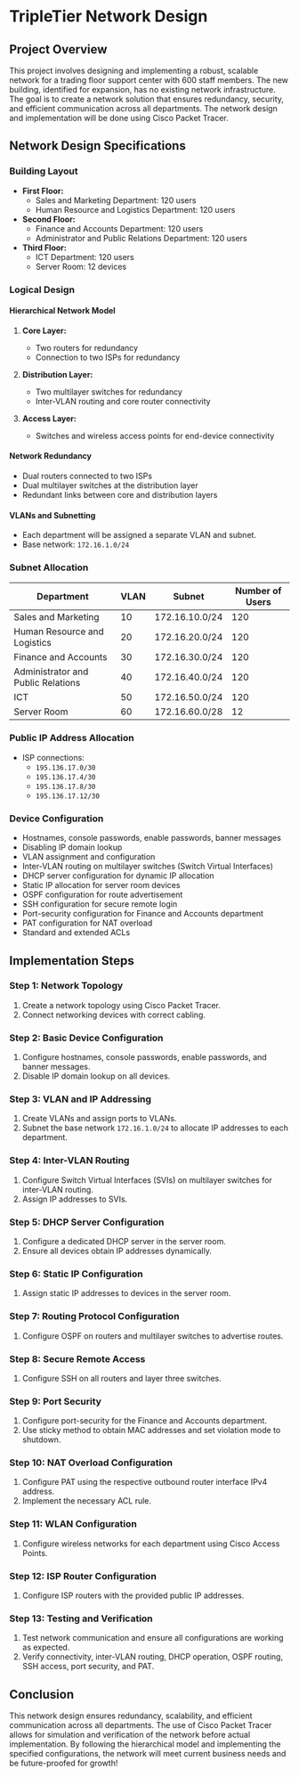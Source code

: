 # TripleTier Network Design

## Project Overview
This project involves designing and implementing a robust, scalable network for a trading floor support center with 600 staff members. The new building, identified for expansion, has no existing network infrastructure. The goal is to create a network solution that ensures redundancy, security, and efficient communication across all departments. The network design and implementation will be done using Cisco Packet Tracer.

## Network Design Specifications

### Building Layout
- **First Floor:**
  - Sales and Marketing Department: 120 users
  - Human Resource and Logistics Department: 120 users
- **Second Floor:**
  - Finance and Accounts Department: 120 users
  - Administrator and Public Relations Department: 120 users
- **Third Floor:**
  - ICT Department: 120 users
  - Server Room: 12 devices

### Logical Design

#### Hierarchical Network Model
1. **Core Layer:**
   - Two routers for redundancy
   - Connection to two ISPs for redundancy

2. **Distribution Layer:**
   - Two multilayer switches for redundancy
   - Inter-VLAN routing and core router connectivity

3. **Access Layer:**
   - Switches and wireless access points for end-device connectivity

#### Network Redundancy
- Dual routers connected to two ISPs
- Dual multilayer switches at the distribution layer
- Redundant links between core and distribution layers

#### VLANs and Subnetting
- Each department will be assigned a separate VLAN and subnet.
- Base network: `172.16.1.0/24`

### Subnet Allocation
| Department                           | VLAN | Subnet             | Number of Users |
|--------------------------------------|------|--------------------|-----------------|
| Sales and Marketing                  | 10   | 172.16.10.0/24     | 120             |
| Human Resource and Logistics         | 20   | 172.16.20.0/24     | 120             |
| Finance and Accounts                 | 30   | 172.16.30.0/24     | 120             |
| Administrator and Public Relations   | 40   | 172.16.40.0/24     | 120             |
| ICT                                  | 50   | 172.16.50.0/24     | 120             |
| Server Room                          | 60   | 172.16.60.0/28     | 12              |

### Public IP Address Allocation
- ISP connections: 
  - `195.136.17.0/30`
  - `195.136.17.4/30`
  - `195.136.17.8/30`
  - `195.136.17.12/30`

### Device Configuration
- Hostnames, console passwords, enable passwords, banner messages
- Disabling IP domain lookup
- VLAN assignment and configuration
- Inter-VLAN routing on multilayer switches (Switch Virtual Interfaces)
- DHCP server configuration for dynamic IP allocation
- Static IP allocation for server room devices
- OSPF configuration for route advertisement
- SSH configuration for secure remote login
- Port-security configuration for Finance and Accounts department
- PAT configuration for NAT overload
- Standard and extended ACLs

## Implementation Steps

### Step 1: Network Topology
1. Create a network topology using Cisco Packet Tracer.
2. Connect networking devices with correct cabling.

### Step 2: Basic Device Configuration
1. Configure hostnames, console passwords, enable passwords, and banner messages.
2. Disable IP domain lookup on all devices.

### Step 3: VLAN and IP Addressing
1. Create VLANs and assign ports to VLANs.
2. Subnet the base network `172.16.1.0/24` to allocate IP addresses to each department.

### Step 4: Inter-VLAN Routing
1. Configure Switch Virtual Interfaces (SVIs) on multilayer switches for inter-VLAN routing.
2. Assign IP addresses to SVIs.

### Step 5: DHCP Server Configuration
1. Configure a dedicated DHCP server in the server room.
2. Ensure all devices obtain IP addresses dynamically.

### Step 6: Static IP Configuration
1. Assign static IP addresses to devices in the server room.

### Step 7: Routing Protocol Configuration
1. Configure OSPF on routers and multilayer switches to advertise routes.

### Step 8: Secure Remote Access
1. Configure SSH on all routers and layer three switches.

### Step 9: Port Security
1. Configure port-security for the Finance and Accounts department.
2. Use sticky method to obtain MAC addresses and set violation mode to shutdown.

### Step 10: NAT Overload Configuration
1. Configure PAT using the respective outbound router interface IPv4 address.
2. Implement the necessary ACL rule.

### Step 11: WLAN Configuration
1. Configure wireless networks for each department using Cisco Access Points.

### Step 12: ISP Router Configuration
1. Configure ISP routers with the provided public IP addresses.

### Step 13: Testing and Verification
1. Test network communication and ensure all configurations are working as expected.
2. Verify connectivity, inter-VLAN routing, DHCP operation, OSPF routing, SSH access, port security, and PAT.

## Conclusion
This network design ensures redundancy, scalability, and efficient communication across all departments. The use of Cisco Packet Tracer allows for simulation and verification of the network before actual implementation. By following the hierarchical model and implementing the specified configurations, the network will meet current business needs and be future-proofed for growth!



